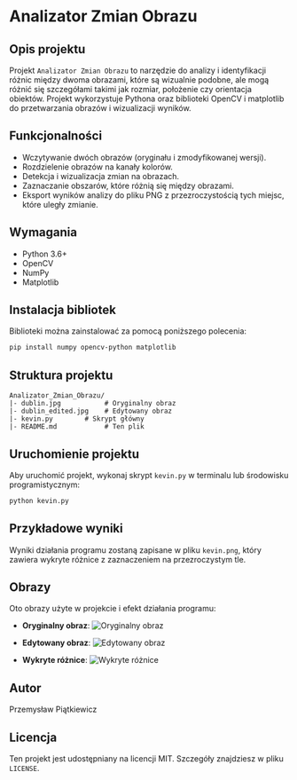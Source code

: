 
# Analizator Zmian Obrazu

## Opis projektu

Projekt `Analizator Zmian Obrazu` to narzędzie do analizy i identyfikacji różnic między dwoma obrazami, które są wizualnie podobne, ale mogą różnić się szczegółami takimi jak rozmiar, położenie czy orientacja obiektów. Projekt wykorzystuje Pythona oraz biblioteki OpenCV i matplotlib do przetwarzania obrazów i wizualizacji wyników.

## Funkcjonalności

- Wczytywanie dwóch obrazów (oryginału i zmodyfikowanej wersji).
- Rozdzielenie obrazów na kanały kolorów.
- Detekcja i wizualizacja zmian na obrazach.
- Zaznaczanie obszarów, które różnią się między obrazami.
- Eksport wyników analizy do pliku PNG z przezroczystością tych miejsc, które uległy zmianie.

## Wymagania

- Python 3.6+
- OpenCV
- NumPy
- Matplotlib

## Instalacja bibliotek

Biblioteki można zainstalować za pomocą poniższego polecenia:

```bash
pip install numpy opencv-python matplotlib
```

## Struktura projektu

```plaintext
Analizator_Zmian_Obrazu/
|- dublin.jpg           # Oryginalny obraz
|- dublin_edited.jpg    # Edytowany obraz
|- kevin.py        # Skrypt główny
|- README.md            # Ten plik
```

## Uruchomienie projektu

Aby uruchomić projekt, wykonaj skrypt `kevin.py` w terminalu lub środowisku programistycznym:

```bash
python kevin.py
```

## Przykładowe wyniki

Wyniki działania programu zostaną zapisane w pliku `kevin.png`, który zawiera wykryte różnice z zaznaczeniem na przezroczystym tle.
## Obrazy

Oto obrazy użyte w projekcie i efekt działania programu:

- **Oryginalny obraz**: 
  ![Oryginalny obraz](images/dublin.jpg)

- **Edytowany obraz**:
  ![Edytowany obraz](images/dublin_edited.jpg)

- **Wykryte różnice**:
  ![Wykryte różnice](images/kevin.png)

## Autor

Przemysław Piątkiewicz

## Licencja

Ten projekt jest udostępniany na licencji MIT. Szczegóły znajdziesz w pliku `LICENSE`.
